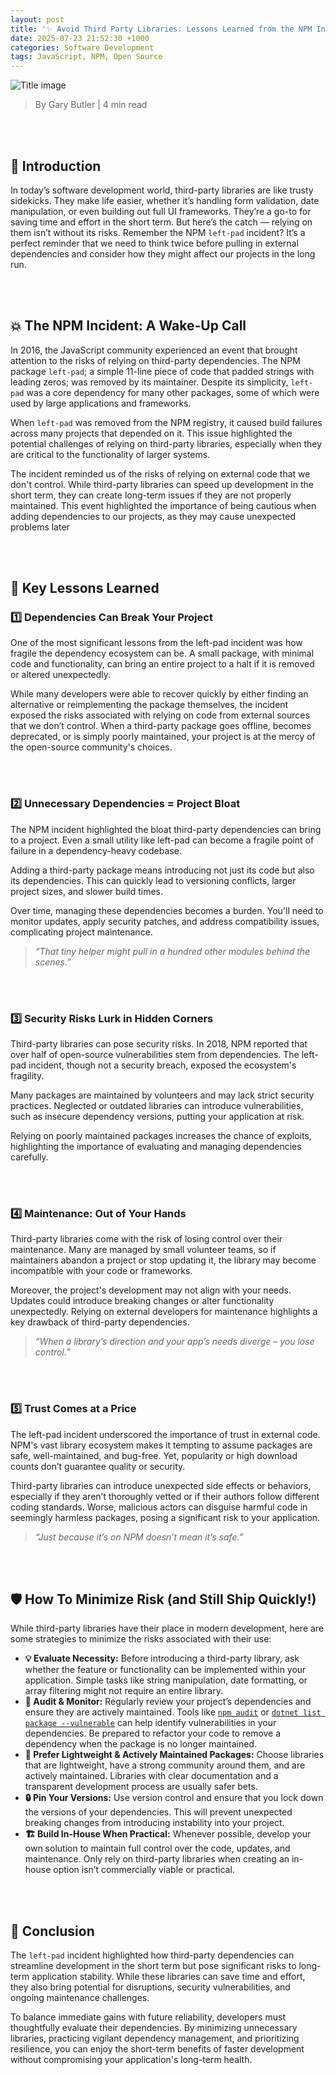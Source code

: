 ```yaml
---
layout: post
title: '✨ Avoid Third Party Libraries: Lessons Learned from the NPM Incident ✨'
date: 2025-07-23 21:52:30 +1000
categories: Software Development
tags: JavaScript, NPM, Open Source
---
```


![Title image](/assets/images/third-party-libraries/title.png)

> By Gary Butler | 4 min read

<br><br>

## 🚩 Introduction

In today’s software development world, third-party libraries are like trusty sidekicks. They make life easier, whether it’s handling form validation, date manipulation, or even building out full UI frameworks. They’re a go-to for saving time and effort in the short term. But here’s the catch — relying on them isn’t without its risks. Remember the NPM `left-pad` incident? It’s a perfect reminder that we need to think twice before pulling in external dependencies and consider how they might affect our projects in the long run.

<br><br>

## 💥 The NPM Incident: A Wake-Up Call

In 2016, the JavaScript community experienced an event that brought attention to the risks of relying on third-party dependencies. The NPM package `left-pad`; a simple 11-line piece of code that padded strings with leading zeros; was removed by its maintainer. Despite its simplicity, `left-pad` was a core dependency for many other packages, some of which were used by large applications and frameworks.

When `left-pad` was removed from the NPM registry, it caused build failures across many projects that depended on it. This issue highlighted the potential challenges of relying on third-party libraries, especially when they are critical to the functionality of larger systems.

The incident reminded us of the risks of relying on external code that we don't control. While third-party libraries can speed up development in the short term, they can create long-term issues if they are not properly maintained. This event highlighted the importance of being cautious when adding dependencies to our projects, as they may cause unexpected problems later

<br><br>

## 🧩 Key Lessons Learned

### 1️⃣ Dependencies Can Break Your Project

One of the most significant lessons from the left-pad incident was how fragile the dependency ecosystem can be. A small package, with minimal code and functionality, can bring an entire project to a halt if it is removed or altered unexpectedly.

While many developers were able to recover quickly by either finding an alternative or reimplementing the package themselves, the incident exposed the risks associated with relying on code from external sources that we don’t control. When a third-party package goes offline, becomes deprecated, or is simply poorly maintained, your project is at the mercy of the open-source community's choices.

<br><br>

### 2️⃣ Unnecessary Dependencies = Project Bloat

The NPM incident highlighted the bloat third-party dependencies can bring to a project. Even a small utility like left-pad can become a fragile point of failure in a dependency-heavy codebase.

Adding a third-party package means introducing not just its code but also its dependencies. This can quickly lead to versioning conflicts, larger project sizes, and slower build times.

Over time, managing these dependencies becomes a burden. You'll need to monitor updates, apply security patches, and address compatibility issues, complicating project maintenance.

> _“That tiny helper might pull in a hundred other modules behind the scenes.”_

<br><br>

### 3️⃣ Security Risks Lurk in Hidden Corners

Third-party libraries can pose security risks. In 2018, NPM reported that over half of open-source vulnerabilities stem from dependencies. The left-pad incident, though not a security breach, exposed the ecosystem's fragility.

Many packages are maintained by volunteers and may lack strict security practices. Neglected or outdated libraries can introduce vulnerabilities, such as insecure dependency versions, putting your application at risk.

Relying on poorly maintained packages increases the chance of exploits, highlighting the importance of evaluating and managing dependencies carefully.

<br><br>

### 4️⃣ Maintenance: Out of Your Hands

Third-party libraries come with the risk of losing control over their maintenance. Many are managed by small volunteer teams, so if maintainers abandon a project or stop updating it, the library may become incompatible with your code or frameworks.

Moreover, the project's development may not align with your needs. Updates could introduce breaking changes or alter functionality unexpectedly. Relying on external developers for maintenance highlights a key drawback of third-party dependencies.

> _“When a library’s direction and your app’s needs diverge – you lose control.”_

<br><br>

### 5️⃣ Trust Comes at a Price

The left-pad incident underscored the importance of trust in external code. NPM's vast library ecosystem makes it tempting to assume packages are safe, well-maintained, and bug-free. Yet, popularity or high download counts don’t guarantee quality or security.

Third-party libraries can introduce unexpected side effects or behaviors, especially if they aren’t thoroughly vetted or if their authors follow different coding standards. Worse, malicious actors can disguise harmful code in seemingly harmless packages, posing a significant risk to your application.

> _“Just because it’s on NPM doesn’t mean it’s safe.”_

<br><br>

## 🛡️ How To Minimize Risk (and Still Ship Quickly!)

While third-party libraries have their place in modern development, here are some strategies to minimize the risks associated with their use:

-   **💡 Evaluate Necessity:** Before introducing a third-party library, ask whether the feature or functionality can be implemented within your application. Simple tasks like string manipulation, date formatting, or array filtering might not require an entire library.
-   **🔎 Audit & Monitor:** Regularly review your project’s dependencies and ensure they are actively maintained. Tools like [`npm audit`](https://docs.npmjs.com/cli/v9/commands/npm-audit) or [`dotnet list package --vulnerable`](https://learn.microsoft.com/en-us/dotnet/core/tools/dotnet-list-package) can help identify vulnerabilities in your dependencies. Be prepared to refactor your code to remove a dependency when the package is no longer maintained.
-   **🌱 Prefer Lightweight & Actively Maintained Packages:** Choose libraries that are lightweight, have a strong community around them, and are actively maintained. Libraries with clear documentation and a transparent development process are usually safer bets.
-   **🔒 Pin Your Versions:** Use version control and ensure that you lock down the versions of your dependencies. This will prevent unexpected breaking changes from introducing instability into your project.
-   **🏗️ Build In-House When Practical:** Whenever possible, develop your own solution to maintain full control over the code, updates, and maintenance. Only rely on third-party libraries when creating an in-house option isn’t commercially viable or practical.

<br><br>

## 🎯 Conclusion

The `left-pad` incident highlighted how third-party dependencies can streamline development in the short term but pose significant risks to long-term application stability. While these libraries can save time and effort, they also bring potential for disruptions, security vulnerabilities, and ongoing maintenance challenges.

To balance immediate gains with future reliability, developers must thoughtfully evaluate their dependencies. By minimizing unnecessary libraries, practicing vigilant dependency management, and prioritizing resilience, you can enjoy the short-term benefits of faster development without compromising your application's long-term health.
